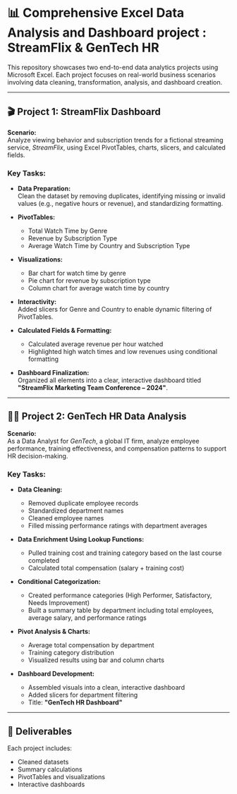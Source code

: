 # 📊 Comprehensive Excel Data Analysis and Dashboard project : StreamFlix & GenTech HR

This repository showcases two end-to-end data analytics projects using Microsoft Excel. Each project focuses on real-world business scenarios involving data cleaning, transformation, analysis, and dashboard creation.

---

## 🎬 **Project 1: StreamFlix Dashboard**

**Scenario:**  
Analyze viewing behavior and subscription trends for a fictional streaming service, *StreamFlix*, using Excel PivotTables, charts, slicers, and calculated fields.

### **Key Tasks:**

- **Data Preparation:**  
  Clean the dataset by removing duplicates, identifying missing or invalid values (e.g., negative hours or revenue), and standardizing formatting.

- **PivotTables:**  
  - Total Watch Time by Genre  
  - Revenue by Subscription Type  
  - Average Watch Time by Country and Subscription Type

- **Visualizations:**  
  - Bar chart for watch time by genre  
  - Pie chart for revenue by subscription type  
  - Column chart for average watch time by country

- **Interactivity:**  
  Added slicers for Genre and Country to enable dynamic filtering of PivotTables.

- **Calculated Fields & Formatting:**  
  - Calculated average revenue per hour watched  
  - Highlighted high watch times and low revenues using conditional formatting

- **Dashboard Finalization:**  
  Organized all elements into a clear, interactive dashboard titled  
  **"StreamFlix Marketing Team Conference – 2024"**.

---

## 🧑‍💼 **Project 2: GenTech HR Data Analysis**

**Scenario:**  
As a Data Analyst for *GenTech*, a global IT firm, analyze employee performance, training effectiveness, and compensation patterns to support HR decision-making.

### **Key Tasks:**

- **Data Cleaning:**  
  - Removed duplicate employee records  
  - Standardized department names  
  - Cleaned employee names  
  - Filled missing performance ratings with department averages

- **Data Enrichment Using Lookup Functions:**  
  - Pulled training cost and training category based on the last course completed  
  - Calculated total compensation (salary + training cost)

- **Conditional Categorization:**  
  - Created performance categories (High Performer, Satisfactory, Needs Improvement)  
  - Built a summary table by department including total employees, average salary, and performance ratings

- **Pivot Analysis & Charts:**  
  - Average total compensation by department  
  - Training category distribution  
  - Visualized results using bar and column charts

- **Dashboard Development:**  
  - Assembled visuals into a clean, interactive dashboard  
  - Added slicers for department filtering  
  - Title: **"GenTech HR Dashboard"**

---

## 📁 Deliverables

Each project includes:
- Cleaned datasets  
- Summary calculations  
- PivotTables and visualizations  
- Interactive dashboards
